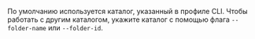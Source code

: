 По умолчанию используется каталог, указанный в профиле CLI. Чтобы работать с другим каталогом, укажите каталог с помощью флага `--folder-name` или `--folder-id`.
